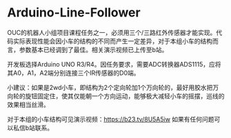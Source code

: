 # Arduino-Line-Follower

OUC的机器人小组项目课程任务之一，必须用三个/三路红外传感器才能实现。代码实际表现性能会因小车的结构的不同而产生一定差异，对于本组小车的结构而言，参数基本已经调到了最佳。相关演示视频已上传至b站。

开发板选择Arduino UNO R3/R4。因任务要求，需要ADC转换器ADS1115，应将其A0，A1，A2端分别连接三个IR传感器的D0端。

小建议：如果是2wd小车，即结构为2个定向轮加1个万向轮的，最好用胶水把万向轮的旋钮固定住，使其仅能朝一个方向运动，能够极大减轻小车的摇摆，巡线的效果相当丝滑。

对于本组的小车结构可见演示视频：https://b23.tv/8U5A5iw 如果有任何问题可以私信b站联系。
